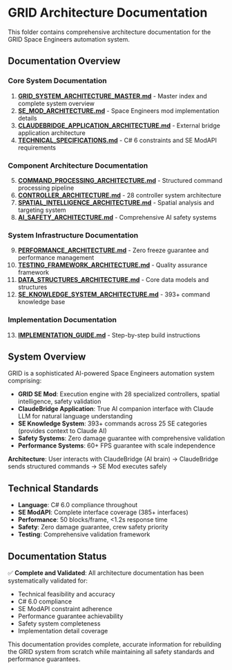 # GRID Architecture Documentation

This folder contains comprehensive architecture documentation for the GRID Space Engineers automation system.

## Documentation Overview

### **Core System Documentation**

1. **[GRID_SYSTEM_ARCHITECTURE_MASTER.md](GRID_SYSTEM_ARCHITECTURE_MASTER.md)** - Master index and complete system overview
2. **[SE_MOD_ARCHITECTURE.md](SE_MOD_ARCHITECTURE.md)** - Space Engineers mod implementation details
3. **[CLAUDEBRIDGE_APPLICATION_ARCHITECTURE.md](CLAUDEBRIDGE_APPLICATION_ARCHITECTURE.md)** - External bridge application architecture
4. **[TECHNICAL_SPECIFICATIONS.md](TECHNICAL_SPECIFICATIONS.md)** - C# 6 constraints and SE ModAPI requirements

### **Component Architecture Documentation**

5. **[COMMAND_PROCESSING_ARCHITECTURE.md](COMMAND_PROCESSING_ARCHITECTURE.md)** - Structured command processing pipeline
6. **[CONTROLLER_ARCHITECTURE.md](CONTROLLER_ARCHITECTURE.md)** - 28 controller system architecture
7. **[SPATIAL_INTELLIGENCE_ARCHITECTURE.md](SPATIAL_INTELLIGENCE_ARCHITECTURE.md)** - Spatial analysis and targeting system
8. **[AI_SAFETY_ARCHITECTURE.md](AI_SAFETY_ARCHITECTURE.md)** - Comprehensive AI safety systems

### **System Infrastructure Documentation**

9. **[PERFORMANCE_ARCHITECTURE.md](PERFORMANCE_ARCHITECTURE.md)** - Zero freeze guarantee and performance management
10. **[TESTING_FRAMEWORK_ARCHITECTURE.md](TESTING_FRAMEWORK_ARCHITECTURE.md)** - Quality assurance framework
11. **[DATA_STRUCTURES_ARCHITECTURE.md](DATA_STRUCTURES_ARCHITECTURE.md)** - Core data models and structures
12. **[SE_KNOWLEDGE_SYSTEM_ARCHITECTURE.md](SE_KNOWLEDGE_SYSTEM_ARCHITECTURE.md)** - 393+ command knowledge base

### **Implementation Documentation**

13. **[IMPLEMENTATION_GUIDE.md](IMPLEMENTATION_GUIDE.md)** - Step-by-step build instructions

## System Overview

GRID is a sophisticated AI-powered Space Engineers automation system comprising:

- **GRID SE Mod**: Execution engine with 28 specialized controllers, spatial intelligence, safety validation
- **ClaudeBridge Application**: True AI companion interface with Claude LLM for natural language understanding
- **SE Knowledge System**: 393+ commands across 25 SE categories (provides context to Claude AI)
- **Safety Systems**: Zero damage guarantee with comprehensive validation
- **Performance Systems**: 60+ FPS guarantee with scale independence

**Architecture**: User interacts with ClaudeBridge (AI brain) → ClaudeBridge sends structured commands → SE Mod executes safely

## Technical Standards

- **Language**: C# 6.0 compliance throughout
- **SE ModAPI**: Complete interface coverage (385+ interfaces)
- **Performance**: 50 blocks/frame, <1.2s response time
- **Safety**: Zero damage guarantee, crew safety priority
- **Testing**: Comprehensive validation framework

## Documentation Status

✅ **Complete and Validated**: All architecture documentation has been systematically validated for:
- Technical feasibility and accuracy
- C# 6.0 compliance
- SE ModAPI constraint adherence
- Performance guarantee achievability
- Safety system completeness
- Implementation detail coverage

This documentation provides complete, accurate information for rebuilding the GRID system from scratch while maintaining all safety standards and performance guarantees.
